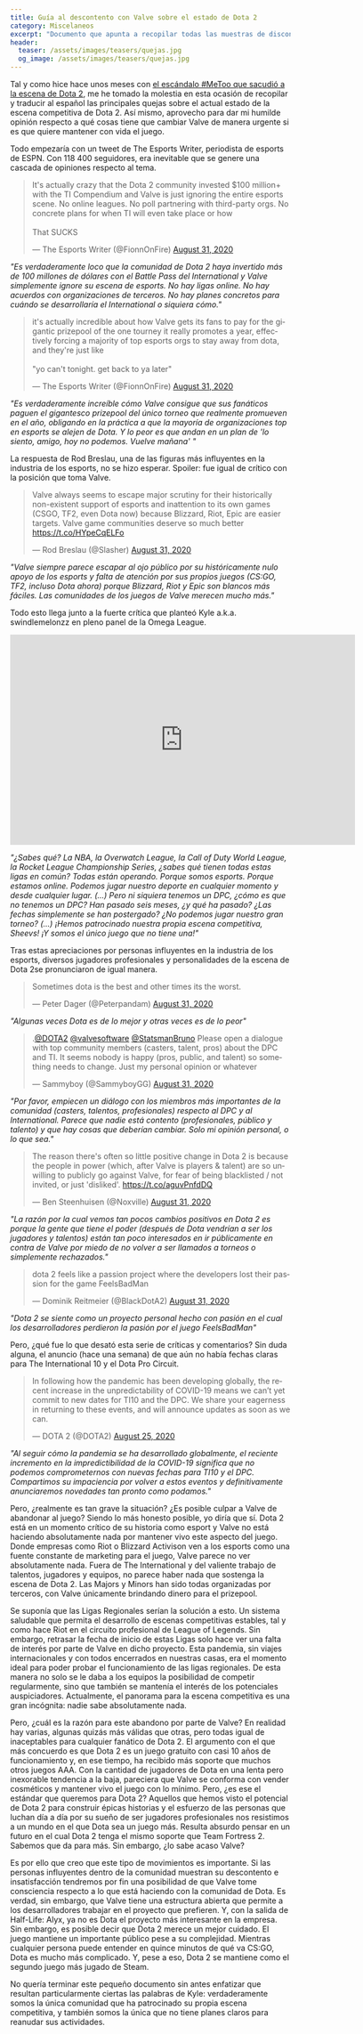 ```yaml
---
title: Guía al descontento con Valve sobre el estado de Dota 2
category: Miscelaneos
excerpt: "Documento que apunta a recopilar todas las muestras de disconformidad frente a la percibida falta de interés de parte de Valve sobre el juego Dota 2."
header:
  teaser: /assets/images/teasers/quejas.jpg
  og_image: /assets/images/teasers/quejas.jpg
---
```


Tal y como hice hace unos meses con [el escándalo #MeToo que sacudió a la escena de Dota 2](http://pawpaw.me/miscelaneos/guia-escandalo-metoo-dota/), me he tomado la molestia en esta ocasión de recopilar y traducir al español las principales quejas sobre el actual estado de la escena competitiva de Dota 2. Así mismo, aprovecho para dar mi humilde opinión respecto a qué cosas tiene que cambiar Valve de manera urgente si es que quiere mantener con vida el juego.

Todo empezaría con un tweet de  The Esports Writer, periodista de esports de ESPN. Con 118 400 seguidores, era inevitable que se genere una cascada de opiniones respecto al tema.

<blockquote class="twitter-tweet"><p lang="en" dir="ltr">It&#39;s actually crazy that the Dota 2 community invested $100 million+ with the TI Compendium and Valve is just ignoring the entire esports scene. No online leagues. No poll partnering with third-party orgs. No concrete plans for when TI will even take place or how<br><br>That SUCKS</p>&mdash; The Esports Writer (@FionnOnFire) <a href="https://twitter.com/FionnOnFire/status/1300228767709765633?ref_src=twsrc%5Etfw">August 31, 2020</a></blockquote> <script async src="https://platform.twitter.com/widgets.js" charset="utf-8"></script>

*"Es verdaderamente loco que la comunidad de Dota 2 haya invertido más de 100 millones de dólares con el Battle Pass del International y Valve simplemente ignore su escena de esports. No hay ligas online. No hay acuerdos con organizaciones de terceros. No hay planes concretos para cuándo se desarrollaría el International o siquiera cómo."*

<blockquote class="twitter-tweet"><p lang="en" dir="ltr">it&#39;s actually incredible about how Valve gets its fans to pay for the gigantic prizepool of the one tourney it really promotes a year, effectively forcing a majority of top esports orgs to stay away from dota, and they&#39;re just like<br><br>&quot;yo can&#39;t tonight. get back to ya later&quot;</p>&mdash; The Esports Writer (@FionnOnFire) <a href="https://twitter.com/FionnOnFire/status/1300265777732358144?ref_src=twsrc%5Etfw">August 31, 2020</a></blockquote> <script async src="https://platform.twitter.com/widgets.js" charset="utf-8"></script>

*"Es verdaderamente increíble cómo Valve consigue que sus fanáticos paguen el gigantesco prizepool del único torneo que realmente promueven en el año, obligando en la práctica a que la mayoría de organizaciones top en esports se alejen de Dota. Y lo peor es que andan en un plan de 'lo siento, amigo, hoy no podemos. Vuelve mañana' "*

La respuesta de Rod Breslau, una de las figuras más influyentes en la industria de los esports, no se hizo esperar. Spoiler: fue igual de crítico con la posición que toma Valve.

<blockquote class="twitter-tweet"><p lang="en" dir="ltr">Valve always seems to escape major scrutiny for their historically non-existent support of esports and inattention to its own games (CSGO, TF2, even Dota now) because Blizzard, Riot, Epic are easier targets. Valve game communities deserve so much better <a href="https://t.co/HYpeCqELFo">https://t.co/HYpeCqELFo</a></p>&mdash; Rod Breslau (@Slasher) <a href="https://twitter.com/Slasher/status/1300273186387492866?ref_src=twsrc%5Etfw">August 31, 2020</a></blockquote> <script async src="https://platform.twitter.com/widgets.js" charset="utf-8"></script>

*"Valve siempre parece escapar al ojo público por su históricamente nulo apoyo de los esports y falta de atención por sus propios juegos (CS:GO, TF2, incluso Dota ahora) porque Blizzard, Riot y Epic son blancos más fáciles. Las comunidades de los juegos de Valve merecen mucho más."*

Todo esto llega junto a la fuerte crítica que planteó Kyle a.k.a. swindlemelonzz en pleno panel de la Omega League.

<iframe src="https://clips.twitch.tv/embed?clip=SmoothInexpensiveBunnyNerfRedBlaster&parent=github.io" frameborder="0" allowfullscreen="true" scrolling="no" height="378" width="620"></iframe>


*"¿Sabes qué? La NBA, la Overwatch League, la Call of Duty World League, la Rocket League Championship Series, ¿sabes qué tienen todas estas ligas en común? Todas están operando. Porque somos esports. Porque estamos online. Podemos jugar nuestro deporte en cualquier momento y desde cualquier lugar. (...) Pero ni siquiera tenemos un DPC, ¿cómo es que no tenemos un DPC? Han pasado seis meses, ¿y qué ha pasado? ¿Las fechas simplemente se han postergado? ¿No podemos jugar nuestro gran torneo? (...) ¡Hemos patrocinado nuestra propia escena competitiva, Sheevs! ¡Y somos el único juego que no tiene una!"*

Tras estas apreciaciones por personas influyentes en la industria de los esports, diversos jugadores profesionales y personalidades de la escena de Dota 2se pronunciaron de igual manera.

<blockquote class="twitter-tweet"><p lang="en" dir="ltr">Sometimes dota is the best and other times its the worst.</p>&mdash; Peter Dager (@Peterpandam) <a href="https://twitter.com/Peterpandam/status/1300266402432143360?ref_src=twsrc%5Etfw">August 31, 2020</a></blockquote> <script async src="https://platform.twitter.com/widgets.js" charset="utf-8"></script>

*"Algunas veces Dota es de lo mejor y otras veces es de lo peor"*

<blockquote class="twitter-tweet"><p lang="en" dir="ltr">.<a href="https://twitter.com/DOTA2?ref_src=twsrc%5Etfw">@DOTA2</a> <a href="https://twitter.com/valvesoftware?ref_src=twsrc%5Etfw">@valvesoftware</a> <a href="https://twitter.com/StatsmanBruno?ref_src=twsrc%5Etfw">@StatsmanBruno</a> Please open a dialogue with top community members (casters, talent, pros) about the DPC and TI. It seems nobody is happy (pros, public, and talent) so something needs to change. Just my personal opinion or whatever</p>&mdash; Sammyboy (@SammyboyGG) <a href="https://twitter.com/SammyboyGG/status/1300384235472056321?ref_src=twsrc%5Etfw">August 31, 2020</a></blockquote> <script async src="https://platform.twitter.com/widgets.js" charset="utf-8"></script>

*"Por favor, empiecen un diálogo con los miembros más importantes de la comunidad (casters, talentos, profesionales) respecto al DPC y al International. Parece que nadie está contento (profesionales, público y talento) y que hay cosas que deberían cambiar. Solo mi opinión personal, o lo que sea."*

<blockquote class="twitter-tweet"><p lang="en" dir="ltr">The reason there&#39;s often so little positive change in Dota 2 is because the people in power (which, after Valve is players &amp; talent) are so unwilling to publicly go against Valve, for fear of being blacklisted / not invited, or just &#39;disliked&#39;. <a href="https://t.co/aguvPnfdDQ">https://t.co/aguvPnfdDQ</a></p>&mdash; Ben Steenhuisen (@Noxville) <a href="https://twitter.com/Noxville/status/1300409337215672320?ref_src=twsrc%5Etfw">August 31, 2020</a></blockquote> <script async src="https://platform.twitter.com/widgets.js" charset="utf-8"></script>

*"La razón por la cual vemos tan pocos cambios positivos en Dota 2 es porque la gente que tiene el poder (después de Dota vendrían a ser los jugadores y talentos) están tan poco interesados en ir públicamente en contra de Valve por miedo de no volver a ser llamados a torneos o simplemente rechazados."*

<blockquote class="twitter-tweet"><p lang="en" dir="ltr">dota 2 feels like a passion project where the developers lost their passion for the game FeelsBadMan</p>&mdash; Dominik Reitmeier (@BlackDotA2) <a href="https://twitter.com/BlackDotA2/status/1300403808154001408?ref_src=twsrc%5Etfw">August 31, 2020</a></blockquote> <script async src="https://platform.twitter.com/widgets.js" charset="utf-8"></script>

*"Dota 2 se siente como un proyecto personal hecho con pasión en el cual los desarrolladores perdieron la pasión por el juego FeelsBadMan"*

Pero, ¿qué fue lo que desató esta serie de críticas y comentarios? Sin duda alguna, el anuncio (hace una semana) de que aún no había fechas claras para The International 10 y el Dota Pro Circuit.

<blockquote class="twitter-tweet"><p lang="en" dir="ltr">In following how the pandemic has been developing globally, the recent increase in the unpredictability of COVID-19 means we can’t yet commit to new dates for TI10 and the DPC. We share your eagerness in returning to these events, and will announce updates as soon as we can.</p>&mdash; DOTA 2 (@DOTA2) <a href="https://twitter.com/DOTA2/status/1298082437407244290?ref_src=twsrc%5Etfw">August 25, 2020</a></blockquote> <script async src="https://platform.twitter.com/widgets.js" charset="utf-8"></script>

*"Al seguir cómo la pandemia se ha desarrollado globalmente, el reciente incremento en la impredictibilidad de la COVID-19 significa que no podemos comprometernos con nuevas fechas para TI10 y el DPC. Compartimos su impaciencia por volver a estos eventos y definitivamente anunciaremos novedades tan pronto como podamos."*

Pero, ¿realmente es tan grave la situación? ¿Es posible culpar a Valve de abandonar al juego? Siendo lo más honesto posible, yo diría que sí. Dota 2 está en un momento crítico de su historia como esport y Valve no está haciendo absolutamente nada por mantener vivo este aspecto del juego. Donde empresas como Riot o Blizzard Activison ven a los esports como una fuente constante de marketing para el juego, Valve parece no ver absolutamente nada. Fuera de The International y del valiente trabajo de talentos, jugadores y equipos, no parece haber nada que sostenga la escena de Dota 2. Las Majors y Minors han sido todas organizadas por terceros, con Valve únicamente brindando dinero para el prizepool.

Se suponía que las Ligas Regionales serían la solución a esto. Un sistema saludable que permita el desarrollo de escenas competitivas estables, tal y como hace Riot en el circuito profesional de League of Legends. Sin embargo, retrasar la fecha de inicio de estas Ligas solo hace ver una falta de interés por parte de Valve en dicho proyecto. Esta pandemia, sin viajes internacionales y con todos encerrados en nuestras casas, era el momento ideal para poder probar el funcionamiento de las ligas regionales. De esta manera no solo se le daba a los equipos la posibilidad de competir regularmente, sino que también se mantenía el interés de los potenciales auspiciadores. Actualmente, el panorama para la escena competitiva es una gran incógnita: nadie sabe absolutamente nada.

Pero, ¿cuál es la razón para este abandono por parte de Valve? En realidad hay varias, algunas quizás más válidas que otras, pero todas igual de inaceptables para cualquier fanático de Dota 2. El argumento con el que más concuerdo es que Dota 2 es un juego gratuito con casi 10 años de funcionamiento y, en ese tiempo, ha recibido más soporte que muchos otros juegos AAA. Con la cantidad de jugadores de Dota en una lenta pero inexorable tendencia a la baja, pareciera que Valve se conforma con vender cosméticos y mantener vivo el juego con lo mínimo. Pero, ¿es ese el estándar que queremos para Dota 2? Aquellos que hemos visto el potencial de Dota 2 para construir épicas historias y el esfuerzo de las personas que luchan día a día por su sueño de ser jugadores profesionales nos resistimos a un mundo en el que Dota sea un juego más. Resulta absurdo pensar en un futuro en el cual Dota 2 tenga el mismo soporte que Team Fortress 2. Sabemos que da para más. Sin embargo, ¿lo sabe acaso Valve?

Es por ello que creo que este tipo de movimientos es importante. Si las personas influyentes dentro de la comunidad muestran su descontento e insatisfacción tendremos por fin una posibilidad de que Valve tome consciencia respecto a lo que está haciendo con la comunidad de Dota. Es verdad, sin embargo, que Valve tiene una estructura abierta que permite a los desarrolladores trabajar en el proyecto que prefieren. Y, con la salida de Half-Life: Alyx, ya no es Dota el proyecto más interesante en la empresa. Sin embargo, es posible decir que Dota 2 merece un mejor cuidado. El juego mantiene un importante público pese a su complejidad. Mientras cualquier persona puede entender en quince minutos de qué va CS:GO, Dota es mucho más complicado. Y, pese a eso, Dota 2 se mantiene como el segundo juego más jugado de Steam.

No quería terminar este pequeño documento sin antes enfatizar que resultan particularmente ciertas las palabras de Kyle: verdaderamente somos la única comunidad que ha patrocinado su propia escena competitiva, y también somos la única que no tiene planes claros para reanudar sus actividades.